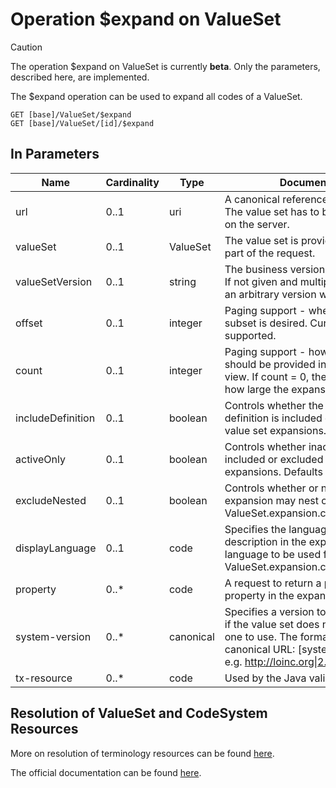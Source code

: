 # Operation \$expand on ValueSet <Badge type="info" text="Feature: TERMINOLOGY_SERVICE"/> <Badge type="warning" text="Since 0.32"/>

> [!CAUTION]
> The operation \$expand on ValueSet is currently **beta**. Only the parameters, described here, are implemented.

The \$expand operation can be used to expand all codes of a ValueSet.

```
GET [base]/ValueSet/$expand
GET [base]/ValueSet/[id]/$expand
```

## In Parameters

| Name              | Cardinality | Type      | Documentation                                                                                                                                                                                 |
|-------------------|-------------|-----------|-----------------------------------------------------------------------------------------------------------------------------------------------------------------------------------------------|
| url               | 0..1        | uri       | A canonical reference to a value set. The value set has to be already stored on the server.                                                                                                   |
| valueSet          | 0..1        | ValueSet  | The value set is provided directly as part of the request.                                                                                                                                    |
| valueSetVersion   | 0..1        | string    | The business version of the value set. If not given and multiple versions exist, an arbitrary version will be chosen.                                                                         | 
| offset            | 0..1        | integer   | Paging support - where to start if a subset is desired. Currently only 0 is supported.                                                                                                        | 
| count             | 0..1        | integer   | Paging support - how many codes should be provided in a partial page view. If count = 0, the client is asking how large the expansion is.                                                     | 
| includeDefinition | 0..1        | boolean   | Controls whether the value set definition is included or excluded in value set expansions. Defaults to false.                                                                                 | 
| activeOnly        | 0..1        | boolean   | Controls whether inactive concepts are included or excluded in value set expansions. Defaults to true.                                                                                        | 
| excludeNested     | 0..1        | boolean   | Controls whether or not the value set expansion may nest codes or not (i.e. ValueSet.expansion.contains.contains).                                                                            | 
| displayLanguage   | 0..1        | code      | Specifies the language to be used for description in the expansions i.e. the language to be used for ValueSet.expansion.contains.display.                                                     | 
| property          | 0..*        | code      | A request to return a particular property in the expansion.                                                                                                                                   | 
| system-version    | 0..*        | canonical | Specifies a version to use for a system, if the value set does not specify which one to use. The format is the same as a canonical URL: \[system\]\|\[version\] - e.g. http://loinc.org\|2.56 | 
| tx-resource       | 0..*        | code      | Used by the Java validator.                                                                                                                                                                   |

## Resolution of ValueSet and CodeSystem Resources

More on resolution of terminology resources can be found [here](../../terminology-service/resource-resolution.md).

The official documentation can be found [here][1].

[1]: <http://hl7.org/fhir/R4/valueset-operation-expand.html>
